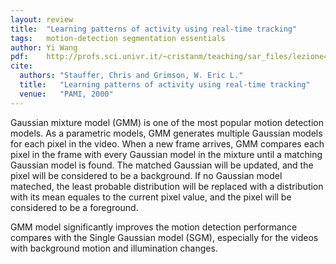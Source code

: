 ```yaml
---
layout: review
title:  "Learning patterns of activity using real-time tracking"
tags:   motion-detection segmentation essentials
author: Yi Wang
pdf:    http://profs.sci.univr.it/~cristanm/teaching/sar_files/lezione4/vsam-pami-tracking.pdf
cite:
  authors: "Stauffer, Chris and Grimson, W. Eric L."
  title:   "Learning patterns of activity using real-time tracking"
  venue:   "PAMI, 2000"
---
```


Gaussian mixture model (GMM) is one of the most popular motion detection models. As a parametric models, GMM generates multiple Gaussian models for each pixel in the video. When a new frame arrives, GMM compares each pixel in the frame with every Gaussian model in the mixture until a matching Gaussian model is found. The matched Gaussian will be updated, and the pixel will be considered to be a background. If no Gaussian model mateched, the least probable distribution will be replaced with a distribution with its mean equales to the current pixel value, and the pixel will be considered to be a foreground.

GMM model significantly improves the motion detection performance compares with the Single Gaussian model (SGM), especially for the videos with background motion and illumination changes.
